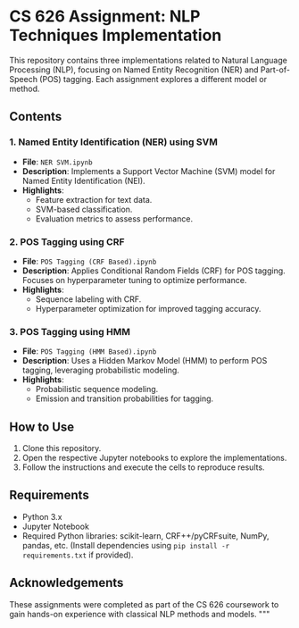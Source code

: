 # CS 626 Assignment: NLP Techniques Implementation

This repository contains three implementations related to Natural Language Processing (NLP), focusing on Named Entity Recognition (NER) and Part-of-Speech (POS) tagging. Each assignment explores a different model or method.

## Contents

### 1. Named Entity Identification (NER) using SVM
- **File**: `NER SVM.ipynb`
- **Description**: Implements a Support Vector Machine (SVM) model for Named Entity Identification (NEI). 
- **Highlights**:
  - Feature extraction for text data.
  - SVM-based classification.
  - Evaluation metrics to assess performance.

### 2. POS Tagging using CRF
- **File**: `POS Tagging (CRF Based).ipynb`
- **Description**: Applies Conditional Random Fields (CRF) for POS tagging. Focuses on hyperparameter tuning to optimize performance.
- **Highlights**:
  - Sequence labeling with CRF.
  - Hyperparameter optimization for improved tagging accuracy.

### 3. POS Tagging using HMM
- **File**: `POS Tagging (HMM Based).ipynb`
- **Description**: Uses a Hidden Markov Model (HMM) to perform POS tagging, leveraging probabilistic modeling.
- **Highlights**:
  - Probabilistic sequence modeling.
  - Emission and transition probabilities for tagging.

## How to Use
1. Clone this repository.
2. Open the respective Jupyter notebooks to explore the implementations.
3. Follow the instructions and execute the cells to reproduce results.

## Requirements
- Python 3.x
- Jupyter Notebook
- Required Python libraries: scikit-learn, CRF++/pyCRFsuite, NumPy, pandas, etc. (Install dependencies using `pip install -r requirements.txt` if provided).

## Acknowledgements
These assignments were completed as part of the CS 626 coursework to gain hands-on experience with classical NLP methods and models.
"""